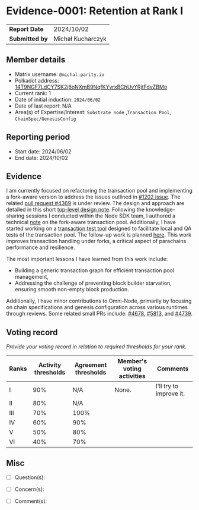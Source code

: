 # Evidence-0001: Retention at Rank I

|                 |                                                                                             |
| --------------- | ------------------------------------------------------------------------------------------- |
| **Report Date** | 2024/10/02                                                                                  |
| **Submitted by**| Michał Kucharczyk                                                                           |


## Member details

- Matrix username: `@michal:parity.io`
- Polkadot address: <a target='_blank' href='https://collectives.statescan.io/#/accounts/14T9NGF7LdCY7SK2j6oNXmB9NqfKYyrxBChUvYRjtFdvZBMo'>14T9NGF7LdCY7SK2j6oNXmB9NqfKYyrxBChUvYRjtFdvZBMo</a>
- Current rank: 1
- Date of initial induction: `2024/06/02`
- Date of last report: N/A
- Area(s) of Expertise/Interest: `Substrate node` ,`Transaction Pool`, `ChainSpec/GenesisConfig`


## Reporting period

- Start date: 2024/06/02
- End date: 2024/10/02

## Evidence

I am currently focused on refactoring the transaction pool and implementing a fork-aware version to address the issues outlined in [#1202 issue](https://github.com/paritytech/polkadot-sdk/issues/1202). The related [pull request #4369](https://github.com/paritytech/polkadot-sdk/pull/4639) is under review. The design and approach are detailed in this short [top-level design note](https://hackmd.io/@_FY3-hvwQZ6cX_4n8zYUNA/HJqUWj4_s).
Following the knowledge-sharing sessions I conducted within the Node SDK team, I authored a technical [note](https://hackmd.io/@_FY3-hvwQZ6cX_4n8zYUNA/SyT1QuhnA) on the fork-aware transaction pool. Additionally, I have started working on a [transaction test tool](https://github.com/michalkucharczyk/tx-test-tool/) designed to facilitate local and QA tests of the transaction pool. The follow-up work is planned [here](https://github.com/paritytech/polkadot-sdk/issues/5472). This work improves transaction handling under forks, a critical aspect of parachains performance and resilience.

The most important lessons I have learned from this work include:
 - Building a generic transaction graph for efficient transaction pool management,
 - Addressing the challenge of preventing block builder starvation, ensuring smooth non-empty block production.

Additionally, I have minor contributions to Omni-Node, primarily by focusing on chain specifications and genesis configuration across various runtimes through reviews. Some related small PRs include: [#4678](https://github.com/paritytech/polkadot-sdk/pull/4678), [#5813](https://github.com/paritytech/polkadot-sdk/pull/5813), and [#4739](https://github.com/paritytech/polkadot-sdk/pull/4739).

## Voting record
*Provide your voting record in relation to required thresholds for your rank.* 

|  Ranks | Activity thresholds | Agreement thresholds | Member's voting activities | Comments |
|---|---|---|---|---|
|I  |90%   |N/A   | None. | I'll try to improve it.  |
|II |80%   |N/A   |   |  |
|III|70%   |100%  |   |  |
|IV |60%   |90%   |   |  |
|V  |50%   |80%   |   |  |
|VI |40%   |70%   |   |  |


## Misc

- [ ] Question(s): 

- [ ] Concern(s): 

- [ ] Comment(s): 

